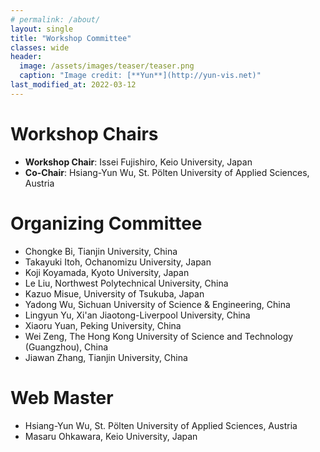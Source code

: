 ```yaml
---
# permalink: /about/
layout: single
title: "Workshop Committee"
classes: wide
header:
  image: /assets/images/teaser/teaser.png
  caption: "Image credit: [**Yun**](http://yun-vis.net)"
last_modified_at: 2022-03-12
---
```



# Workshop Chairs

* **Workshop Chair**: Issei Fujishiro, Keio University, Japan
* **Co-Chair**: Hsiang-Yun Wu, St. Pölten University of Applied Sciences, Austria

# Organizing Committee

* Chongke Bi, Tianjin University, China
* Takayuki Itoh, Ochanomizu University, Japan
* Koji Koyamada, Kyoto University, Japan
* Le Liu, Northwest Polytechnical University, China
* Kazuo Misue, University of Tsukuba, Japan
* Yadong Wu, Sichuan University of Science & Engineering, China
* Lingyun Yu, Xi'an Jiaotong-Liverpool University, China
* Xiaoru Yuan, Peking University, China
* Wei Zeng, The Hong Kong University of Science and Technology (Guangzhou), China
* Jiawan Zhang, Tianjin University, China

# Web Master

* Hsiang-Yun Wu, St. Pölten University of Applied Sciences, Austria
* Masaru Ohkawara, Keio University, Japan
